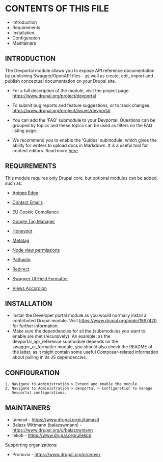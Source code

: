 # CONTENTS OF THIS FILE

 * Introduction
 * Requirements
 * Installation
 * Configuration
 * Maintainers

## INTRODUCTION

The Devportal module allows you to expose API reference documentation by
publishing Swagger/OpenAPI files - as well as create, edit, import and publish
conceptual documentation on your Drupal site.

 * For a full description of the module, visit the project page:
   https://www.drupal.org/project/devportal

 * To submit bug reports and feature suggestions, or to track changes:
   https://www.drupal.org/project/issues/devportal

 * You can add the 'FAQ' submodule to your Devportal. Questions can be grouped by topics and these topics can be used as filters on the FAQ listing page.

 * We recommend you to enable the 'Guides' submodule, which gives the ability for writers to upload docs in Markdown. It is a useful tool for content editors. Read more [here](/modules/guides/README.md).


## REQUIREMENTS

This module requires only Drupal core, but optional modules can be added, such as:

* [Apigee Edge](https://www.drupal.org/project/apigee_edge)

* [Contact Emails](https://www.drupal.org/project/contact_emails)

* [EU Cookie Compliance](https://www.drupal.org/project/eu_cookie_compliance)

* [Google Tag Manager](https://www.drupal.org/project/google_tag)

* [Honeypot](https://www.drupal.org/project/honeypot)

* [Metatag](https://www.drupal.org/project/metatag)

* [Node view permissions](https://www.drupal.org/project/node_view_permissions)

* [Pathauto](https://www.drupal.org/project/pathauto)

* [Redirect](https://www.drupal.org/project/redirect)

* [Swagger UI Field Formatter](https://www.drupal.org/project/swagger_ui_formatter)

* [Views Accordion](https://www.drupal.org/project/views_accordion)

## INSTALLATION

 * Install the Developer portal module as you would normally install a
   contributed Drupal module. Visit https://www.drupal.org/node/1897420 for
   further information.
 * Make sure the dependencies for all the (sub)modules you want to enable are
   met (recursively). An example: as the devportal_api_reference submodule
   depends on the swagger_ui_formatter module, you should also check the
   README of the latter, as it might contain some useful Composer-related
   information about pulling in its JS dependencies.

## CONFIGURATION

    1. Navigate to Administration > Extend and enable the module.
    2. Navigate to Administration > Devportal > Configuration to manage
       Devportal configurations.

## MAINTAINERS

 * tamasd - https://www.drupal.org/u/tamasd
 * Balazs Wittmann (balazswmann) - https://www.drupal.org/u/balazswmann
 * lekob - https://www.drupal.org/u/lekob

Supporting organizations:

 * Pronovix - https://www.drupal.org/pronovix
